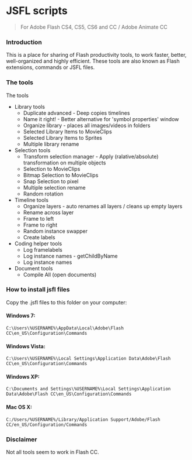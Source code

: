 # JSFL scripts 
> For Adobe Flash CS4, CS5, CS6 and CC / Adobe Animate CC 

### Introduction

This is a place for sharing of Flash productivity tools, to work faster, better, well-organized and highly efficient. These tools are also known as Flash extensions, commands or JSFL files.

### The tools

The tools

 * Library tools
   * Duplicate advanced - Deep copies timelines
   * Name it right! - Better alternative for 'symbol properties' window
   * Organize library - places all images/videos in folders
   * Selected Library Items to MovieClips
   * Selected Library Items to Sprites
   * Multiple library rename
 * Selection tools
   * Transform selection manager - Apply (ralative/absolute) transformation on multiple objects
   * Selection to MovieClips
   * Bitmap Selection to MovieClips
   * Snap Selection to pixel
   * Multiple selection rename
   * Random rotation
 * Timeline tools
   * Organize layers - auto renames all layers / cleans up empty layers
   * Rename across layer
   * Frame to left
   * Frame to right
   * Random instance swapper
   * Create labels
 * Coding helper tools
   * Log framelabels
   * Log instance names - getChildByName
   * Log instance names
 * Document tools
   * Compile All (open documents)


### How to install jsfl files

Copy the .jsfl files to this folder on your computer:

#### Windows 7:
`C:\Users\%USERNAME%\AppData\Local\Adobe\Flash CC\en_US\Configuration\Commands`

#### Windows Vista:
`C:\Users\%USERNAME%\Local Settings\Application Data\Adobe\Flash CC\en_US\Configuration\Commands`

#### Windows XP:
`C:\Documents and Settings\%USERNAME%\Local Settings\Application Data\Adobe\Flash CC\en_US\Configuration\Commands`

#### Mac OS X:
`C:/Users/%USERNAME%/Library/Application Support/Adobe/Flash CC/en_US/Configuration/Commands`

### Disclaimer

Not all tools seem to work in Flash CC. 
